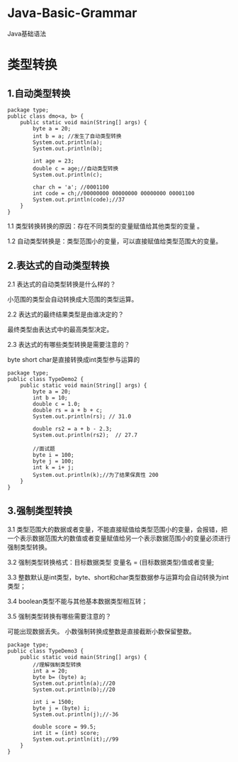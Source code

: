 # Java-Basic-Grammar
Java基础语法
# 类型转换

## 1.自动类型转换

```
package type;
public class dmo<a, b> {
    public static void main(String[] args) {
        byte a = 20;
        int b = a; //发生了自动类型转换
        System.out.println(a);
        System.out.println(b);

        int age = 23;
        double c = age;//自动类型转换
        System.out.println(c);

        char ch = 'a'; //0001100
        int code = ch;//00000000 00000000 00000000 00001100
        System.out.println(code);//37
    }
}
```

1.1 类型转换转换的原因：存在不同类型的变量赋值给其他类型的变量 。

1.2 自动类型转换是：类型范围小的变量，可以直接赋值给类型范围大的变量。

## 2.表达式的自动类型转换

2.1 表达式的自动类型转换是什么样的？

小范围的类型会自动转换成大范围的类型运算。

2.2 表达式的最终结果类型是由谁决定的？

最终类型由表达式中的最高类型决定。 

2.3 表达式的有哪些类型转换是需要注意的？ 

byte short char是直接转换成int类型参与运算的

```
package type;
public class TypeDemo2 {
    public static void main(String[] args) {
        byte a = 20;
        int b = 10;
        double c = 1.0;
        double rs = a + b + c;
        System.out.println(rs); // 31.0
        
        double rs2 = a + b - 2.3;
        System.out.println(rs2);  // 27.7

        //面试题
        byte i = 100;
        byte j = 100;
        int k = i+ j;
        System.out.println(k);//为了结果保真性 200
    }
}
```

## 3.强制类型转换

3.1 类型范围大的数据或者变量，不能直接赋值给类型范围小的变量，会报错，把一个表示数据范围大的数值或者变量赋值给另一个表示数据范围小的变量必须进行强制类型转换。

3.2 强制类型转换格式：目标数据类型 变量名 = (目标数据类型)值或者变量;

3.3 整数默认是int类型，byte、short和char类型数据参与运算均会自动转换为int类型；

3.4 boolean类型不能与其他基本数据类型相互转；

3.5 强制类型转换有哪些需要注意的？ 

可能出现数据丢失。 小数强制转换成整数是直接截断小数保留整数。

```
package type;
public class TypeDemo3 {
    public static void main(String[] args) {
        //理解强制类型转换
        int a = 20;
        byte b= (byte) a;
        System.out.println(a);//20
        System.out.println(b);//20

        int i = 1500;
        byte j = (byte) i;
        System.out.println(j);//-36

        double score = 99.5;
        int it = (int) score;
        System.out.println(it);//99
    }
}
```
